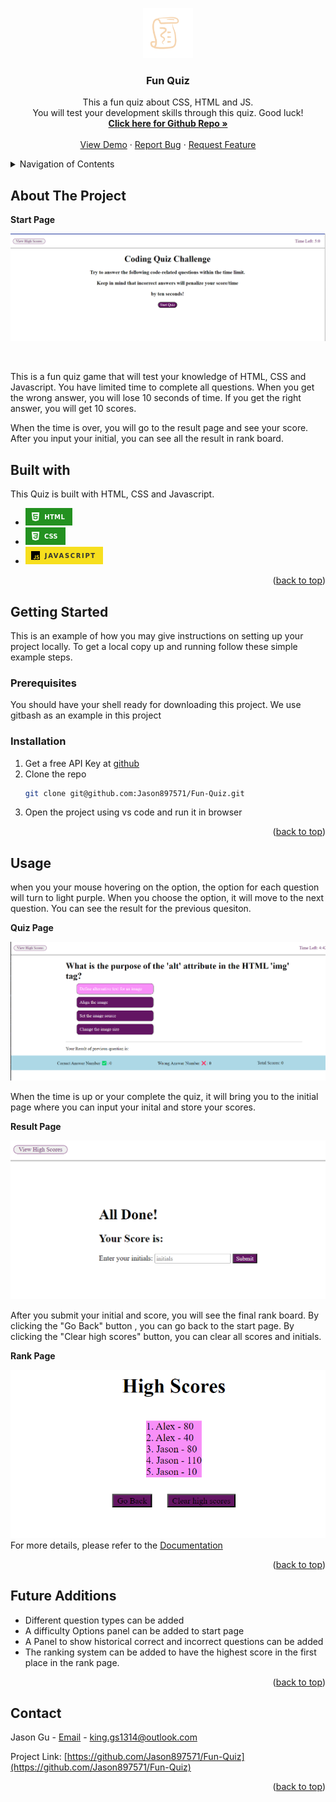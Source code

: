 <a id="readme-top"></a>

<!-- project title information -->
<div align="center">
  <a href="https://github.com/Jason897571/Fun-Quiz">
    <img src="./assets/images/logo.png" alt="Logo" width="80" height="80">
  </a>

  <h3 align="center">Fun Quiz</h3>

  <p align="center">
    This a fun quiz about CSS, HTML and JS. <br />You will test your development skills through this quiz. Good luck!
    <br />
    <a href="https://github.com/Jason897571/Fun-Quiz"><strong>Click here for Github Repo  »</strong></a>
    <br />
    <br />
    <a href="https://jason897571.github.io/Fun-Quiz/">View Demo</a>
    ·
    <a href="https://github.com/Jason897571/Fun-Quiz/issues">Report Bug</a>
    ·
    <a href="https://github.com/Jason897571/Fun-Quiz/issues">Request Feature</a>
  </p>
</div>

<!-- TABLE OF CONTENTS -->
<details>
  <summary>Navigation of Contents</summary>
  <ol>
    <li>
      <a href="#about-the-project">About The Project</a>
      <ul>
        <li><a href="#built-with">Built With</a></li>
      </ul>
    </li>
    <li>
      <a href="#getting-started">Getting Started</a>
      <ul>
        <li><a href="#prerequisites">Prerequisites</a></li>
        <li><a href="#installation">Installation</a></li>
      </ul>
    </li>
    <li><a href="#usage">Usage</a></li>
    <li><a href="#contact">Contact</a></li>
    <li><a href="#future_additions">Future Additions</a></li>
  </ol>
</details>

<a id="#about-the-project"></a>
## About The Project

<p><strong>Start Page</strong></p>

![Alt text](./assets/images/cover.png)

<br />

This is a fun quiz game that will test your knowledge of HTML, CSS and Javascript. You have limited time to complete all questions. When you get the wrong answer, you will lose 10 seconds of time. If you get the right answer, you will get 10 scores.

When the time is over, you will go to the result page and see your score. After you input your initial, you can see all the result in rank board.

<a id="#built-with"></a>
## Built with
This Quiz is built with HTML, CSS and Javascript.
* [![Alt text](./assets/images/html.png)][HTML-url]
* [![Alt text](./assets/images/css.png)][CSS-url]
* [![Alt text](./assets/images/javascript.png)][Javascript-url]

<p align="right">(<a href="#readme-top">back to top</a>)</p>

<a id="getting_started"></a>
## Getting Started

This is an example of how you may give instructions on setting up your project locally.
To get a local copy up and running follow these simple example steps.

<a id="prerequisities"></a>
### Prerequisites

You should have your shell ready for downloading this project. We use gitbash as an example in this project

<a id="installation"></a>
### Installation
1. Get a free API Key at [github](https://github.com/Jason897571/Fun-Quiz#built-with)
2. Clone the repo
   ```sh
   git clone git@github.com:Jason897571/Fun-Quiz.git
   ```
3. Open the project using vs code and run it in browser


<p align="right">(<a href="#readme-top">back to top</a>)</p>


<a id="usage"></a>
## Usage

when you your mouse hovering on the option, the option for each question will turn to light purple. When you choose the option, it will move to the next question. You can see the result for the previous quesiton.

<p><strong>Quiz Page</strong></p>

![Alt text](./assets/images/quiz.png)

When the time is up or your complete the quiz, it will bring you to the initial page where you can input your inital and store your scores.

<p><strong>Result Page</strong></p>

![Alt text](./assets/images/result_page.png)

After you submit your initial and score, you will see the final rank board. By clicking the "Go Back" button , you can go back to the start page. By clicking the "Clear high scores" button, you can clear all scores and initials.



<p><strong>Rank Page </strong></p> 

![Alt text](./assets/images/rank_page.png)
For more details, please refer to the [Documentation](https://github.com/Jason897571/Fun-Quiz)

<p align="right">(<a href="#readme-top">back to top</a>)</p>


<a id="future_additions"></a>
## Future Additions
* Different question types can be added
* A difficulty Options panel can be added to start page
* A Panel to show historical correct and incorrect questions can be added
* The ranking system can be added to have the highest score in the first place in the rank page.

<p align="right">(<a href="#readme-top">back to top</a>)</p>



<a id="contact"></a>
## Contact

Jason Gu - [Email](king.gs1314@outlook.com) - king.gs1314@outlook.com

Project Link: [https://github.com/Jason897571/Fun-Quiz](https://github.com/Jason897571/Fun-Quiz)

<p align="right">(<a href="#readme-top">back to top</a>)</p>

<!-- MARKDOWN LINKS & IMAGES -->
<!-- https://www.markdownguide.org/basic-syntax/#reference-style-links -->
[css-url]:https://img.shields.io/badge/CSS-239120?&style=for-the-badge&logo=css3&logoColor=white
[HTML-url]:https://img.shields.io/badge/HTML-239120?style=for-the-badge&logo=html5&logoColor=white
[Javascript-url]:https://img.shields.io/badge/JavaScript-F7DF1E?style=for-the-badge&logo=javascript&logoColor=black
